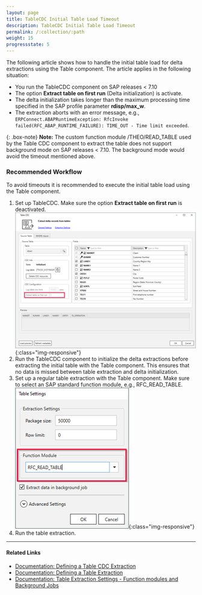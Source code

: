 ```yaml
---
layout: page
title: TableCDC Initial Table Load Timeout
description: TableCDC Initial Table Load Timeout
permalink: /:collection/:path
weight: 15
progressstate: 5
---
```


The following article shows how to handle the initial table load for delta extractions using the Table component.
The article applies in the following situation:

- You run the TableCDC component on SAP releases < 7.10
- The option **Extract table on first run** (Delta initialization) is activate.
- The delta initialization takes longer than the maximum processing time specified in the SAP profile parameter **rdisp/max_w**.
- The extraction aborts with an error message, e.g., `ERPConnect.ABAPRuntimeException: RfcInvoke failed(RFC_ABAP_RUNTIME_FAILURE): TIME_OUT - Time limit exceeded`.


{: .box-note}
**Note:** The custom function module /THEO/READ_TABLE used by the Table CDC component to extract the table does not support background mode on SAP releases < 7.10.
The background mode would avoid the timeout mentioned above.

### Recommended Workflow


To avoid timeouts it is recommended to execute the initial table load using the Table component.

1. Set up TableCDC. Make sure the option **Extract table on first run** is deactivated.<br>
![table-cdc-delta-init](/img/contents/xu/table-cdc-delta-init.png){:class="img-responsive"}
2. Run the TableCDC component to initialize the delta extractions before extracting the initial table with the Table component. 
This ensures that no data is missed between table extraction and delta initialization.
3. Set up a regular table extraction with the Table component. Make sure to select an SAP standard function module, e.g., RFC_READ_TABLE.<br>
![table-cdc-initial-table-load-extraction-settings](/img/contents/xu/table-cdc-initial-table-load-extraction-settings.png){:class="img-responsive"}
4. Run the table extraction.

****

#### Related Links

- [Documentation: Defining a Table CDC Extraction](https://help.theobald-software.com/en/xtract-universal/table-cdc/extract-table-cdc)
- [Documentation: Defining a Table Extraction](https://help.theobald-software.com/en/xtract-universal/table/extract-table-data)
- [Documentation: Table Extraction Settings - Function modules and Background Jobs](https://help.theobald-software.com/en/xtract-universal/table/extraction-settings#function-module)
